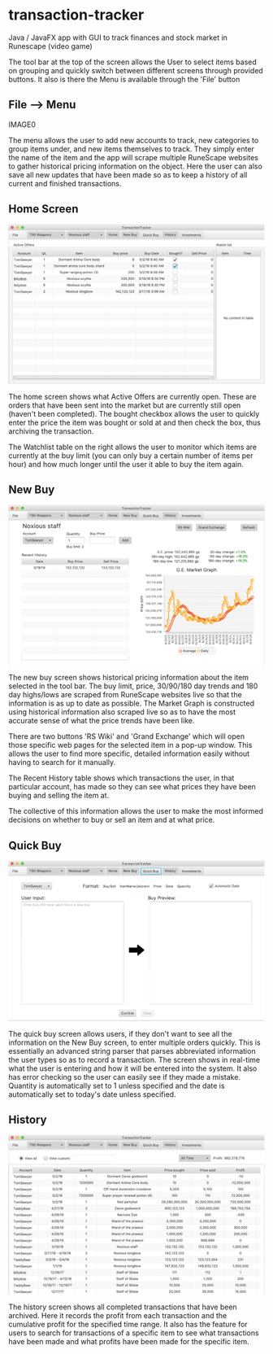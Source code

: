 # transaction-tracker
Java / JavaFX app with GUI to track finances and stock market in Runescape (video game)

The tool bar at the top of the screen allows the User to select items based on grouping and quickly switch between different screens through provided buttons. It also is there the Menu is available through the 'File' button

## File --> Menu
IMAGE0

The menu allows the user to add new accounts to track, new categories to group items under, and new items themselves to track. They simply enter the name of the item and the app will scrape multiple RuneScape websites to gather historical pricing information on the object. Here the user can also save all new updates that have been made so as to keep a history of all current and finished transactions. 

## Home Screen
![image1](https://github.com/bmaltbie/transaction-tracker/blob/master/images/home.png)

The home screen shows what Active Offers are currently open. These are orders that have been sent into the market but are currently still open (haven't been completed). The bought checkbox allows the user to quickly enter the price the item was bought or sold at and then check the box, thus archiving the transaction. 

The Watchlist table on the right allows the user to monitor which items are currently at the buy limit (you can only buy a certain number of items per hour) and how much longer until the user it able to buy the item again. 

## New Buy
![image2](https://github.com/bmaltbie/transaction-tracker/blob/master/images/newbuy.png)

The new buy screen shows historical pricing information about the item selected in the tool bar. The buy limit, price, 30/90/180 day trends and 180 day highs/lows are scraped from RuneScape websites live so that the information is as up to date as possible. The Market Graph is constructed using historical information also scraped live so as to have the most accurate sense of what the price trends have been like. 

There are two buttons 'RS Wiki' and 'Grand Exchange' which will open those specific web pages for the selected item in a pop-up window. This allows the user to find more specific, detailed information easily without having to search for it manually. 

The Recent History table shows which transactions the user, in that particular account, has made so they can see what prices they have been buying and selling the item at. 

The collective of this information allows the user to make the most informed decisions on whether to buy or sell an item and at what price.

## Quick Buy
![image3](https://github.com/bmaltbie/transaction-tracker/blob/master/images/quickbuy.png)

The quick buy screen allows users, if they don't want to see all the information on the New Buy screen, to enter multiple orders quickly. This is essentially an advanced string parser that parses abbreviated information the user types so as to record a transaction. The screen shows in real-time what the user is entering and how it will be entered into the system. It also has error checking so the user can easily see if they made a mistake. Quantity is automatically set to 1 unless specified and the date is automatically set to today's date unless specified.

## History
![image4](https://github.com/bmaltbie/transaction-tracker/blob/master/images/history.png)

The history screen shows all completed transactions that have been archived. Here it records the profit from each transaction and the cumulative profit for the specified time range. It also has the feature for users to search for transactions of a specific item to see what transactions have been made and what profits have been made for the specific item. 
